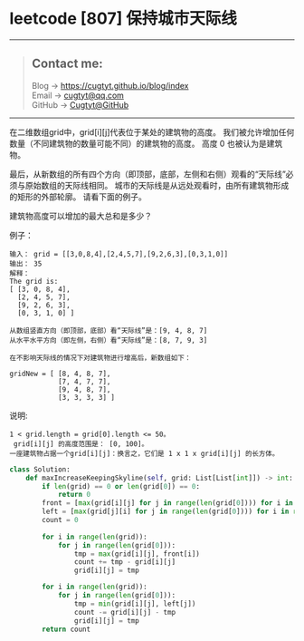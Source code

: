 # leetcode [807] 保持城市天际线

---
> ## Contact me:
> Blog -> <https://cugtyt.github.io/blog/index>  
> Email -> <cugtyt@qq.com>  
> GitHub -> [Cugtyt@GitHub](https://github.com/Cugtyt)

---

在二维数组grid中，grid[i][j]代表位于某处的建筑物的高度。 我们被允许增加任何数量（不同建筑物的数量可能不同）的建筑物的高度。 高度 0 也被认为是建筑物。

最后，从新数组的所有四个方向（即顶部，底部，左侧和右侧）观看的“天际线”必须与原始数组的天际线相同。 城市的天际线是从远处观看时，由所有建筑物形成的矩形的外部轮廓。 请看下面的例子。

建筑物高度可以增加的最大总和是多少？

例子：
```
输入： grid = [[3,0,8,4],[2,4,5,7],[9,2,6,3],[0,3,1,0]]
输出： 35
解释： 
The grid is:
[ [3, 0, 8, 4], 
  [2, 4, 5, 7],
  [9, 2, 6, 3],
  [0, 3, 1, 0] ]

从数组竖直方向（即顶部，底部）看“天际线”是：[9, 4, 8, 7]
从水平水平方向（即左侧，右侧）看“天际线”是：[8, 7, 9, 3]

在不影响天际线的情况下对建筑物进行增高后，新数组如下：

gridNew = [ [8, 4, 8, 7],
            [7, 4, 7, 7],
            [9, 4, 8, 7],
            [3, 3, 3, 3] ]
```

说明:
```
1 < grid.length = grid[0].length <= 50。
 grid[i][j] 的高度范围是： [0, 100]。
一座建筑物占据一个grid[i][j]：换言之，它们是 1 x 1 x grid[i][j] 的长方体。
```

``` python
class Solution:
    def maxIncreaseKeepingSkyline(self, grid: List[List[int]]) -> int:
        if len(grid) == 0 or len(grid[0]) == 0:
            return 0
        front = [max(grid[i][j] for j in range(len(grid[0]))) for i in range(len(grid))]
        left = [max(grid[j][i] for j in range(len(grid[0]))) for i in range(len(grid))]
        count = 0
        
        for i in range(len(grid)):
            for j in range(len(grid[0])):
                tmp = max(grid[i][j], front[i])
                count += tmp - grid[i][j]
                grid[i][j] = tmp

        for i in range(len(grid)):
            for j in range(len(grid[0])):
                tmp = min(grid[i][j], left[j])
                count -= grid[i][j] - tmp
                grid[i][j] = tmp
        return count
```
